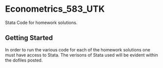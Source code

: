 # Econometrics_583_UTK

Stata Code for homework solutions. 


## Getting Started

In order to run the various code for each of the homework solutions one must have access to Stata. 
The verisons of Stata used will be evident within the dofiles posted. 


